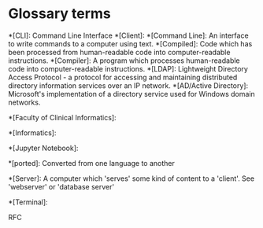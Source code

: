 # Glossary terms

*[CLI]: Command Line Interface
*[Client]: 
*[Command Line]: An interface to write commands to a computer using text.
*[Compiled]: Code which has been processed from human-readable code into computer-readable instructions.
*[Compiler]: A program which processes human-readable code into computer-readable instructions.
*[LDAP]: Lightweight Directory Access Protocol - a protocol for accessing and maintaining distributed directory information services over an IP network.
*[AD/Active Directory]: Microsoft's implementation of a directory service used for Windows domain networks.

*[Faculty of Clinical Informatics]: 

*[Informatics]: 

*[Jupyter Notebook]: 

*[ported]: Converted from one language to another

*[Server]: A computer which 'serves' some kind of content to a 'client'. See 'webserver' or 'database server'

*[Terminal]: 

RFC
